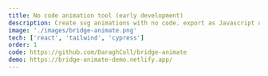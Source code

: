 ```yaml
---
title: No code animation tool (early development)
description: Create svg animations with no code. export as Javascript or CSS animations
image: './images/bridge-animate.png'
tech: ['react', 'tailwind', 'cypress']
order: 1
code: https://github.com/DaraghColl/bridge-animate
demo: https://bridge-animate-demo.netlify.app/
---
```

